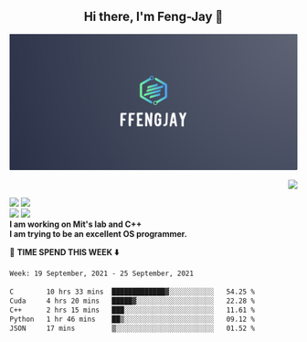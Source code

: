 <h2 align="center"> Hi there, I'm Feng-Jay 👋 </h2>  

![](https://github.com/Feng-Jay/DataStruct/blob/master/Image/1.png)  

<img align="right" src="https://github-readme-stats.vercel.app/api?username=Feng-Jay&show_icons=true&icon_color=CE1D2D&text_color=718096&bg_color=ffffff&hide_title=true" />


&emsp;

![](https://visitor-badge.glitch.me/badge?page_id=Feng-Jay.readme)
![](https://img.shields.io/badge/Concentrate-Cpp-blue)  
![](https://img.shields.io/badge/Rust-primer-orange)
![](https://img.shields.io/badge/Target-OS-9cf)  
**I am working on Mit's lab and C++**  
**I am trying to be an excellent OS programmer.**  


📘 **TIME SPEND THIS WEEK ⬇️**
<!--START_SECTION:waka-->
```text
Week: 19 September, 2021 - 25 September, 2021

C        10 hrs 33 mins  █████████████▓░░░░░░░░░░░   54.25 % 
Cuda     4 hrs 20 mins   █████▓░░░░░░░░░░░░░░░░░░░   22.28 % 
C++      2 hrs 15 mins   ███░░░░░░░░░░░░░░░░░░░░░░   11.61 % 
Python   1 hr 46 mins    ██▒░░░░░░░░░░░░░░░░░░░░░░   09.12 % 
JSON     17 mins         ▒░░░░░░░░░░░░░░░░░░░░░░░░   01.52 % 
```
<!--END_SECTION:waka-->
